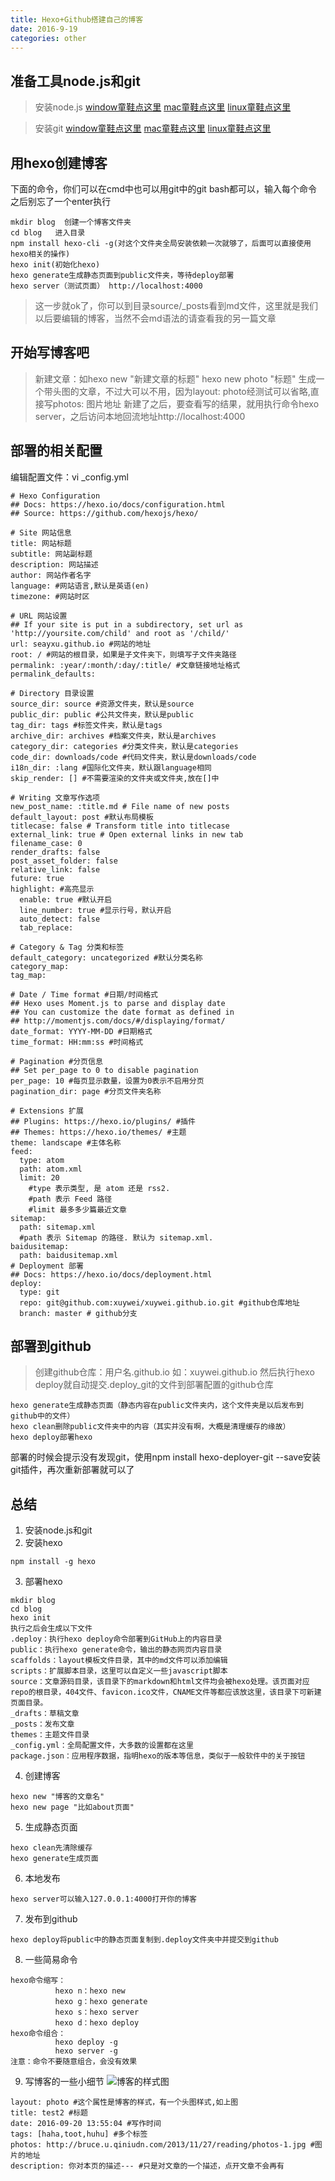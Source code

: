 ```yaml
---
title: Hexo+Github搭建自己的博客
date: 2016-9-19
categories: other
---
```


## 准备工具node.js和git

> 安装node.js
[window童鞋点这里](https://nodejs.org/dist/v4.5.0/node-v4.5.0-x64.msi)
[mac童鞋点这里](https://nodejs.org/dist/v4.5.0/node-v4.5.0.pkg)
[linux童鞋点这里](https://nodejs.org/dist/v4.5.0/node-v4.5.0-linux-x64.tar.xz)

> 安装git
[window童鞋点这里](https://git-scm.com/download/win)
[mac童鞋点这里](https://git-scm.com/download/mac)
[linux童鞋点这里](https://git-scm.com/download/linux)
<!-- more -->

## 用hexo创建博客

下面的命令，你们可以在cmd中也可以用git中的git bash都可以，输入每个命令之后别忘了一个enter执行
```
mkdir blog  创建一个博客文件夹
cd blog   进入目录
npm install hexo-cli -g(对这个文件夹全局安装依赖一次就够了，后面可以直接使用hexo相关的操作)
hexo init(初始化hexo)
hexo generate生成静态页面到public文件夹，等待deploy部署
hexo server（测试页面） http://localhost:4000
```
> 这一步就ok了，你可以到目录source/_posts看到md文件，这里就是我们以后要编辑的博客，当然不会md语法的请查看我的另一篇文章

## 开始写博客吧

> 新建文章：如hexo new "新建文章的标题"
hexo new photo "标题"  生成一个带头图的文章，不过大可以不用，因为layout: photo经测试可以省略,直接写photos: 图片地址
新建了之后，要查看写的结果，就用执行命令hexo server，之后访问本地回流地址http://localhost:4000

## 部署的相关配置
编辑配置文件：vi _config.yml
```
# Hexo Configuration
## Docs: https://hexo.io/docs/configuration.html
## Source: https://github.com/hexojs/hexo/

# Site 网站信息
title: 网站标题
subtitle: 网站副标题
description: 网站描述
author: 网站作者名字
language: #网站语言,默认是英语(en)
timezone: #网站时区

# URL 网站设置
## If your site is put in a subdirectory, set url as 'http://yoursite.com/child' and root as '/child/'
url: seayxu.github.io #网站的地址
root: / #网站的根目录，如果是子文件夹下，则填写子文件夹路径
permalink: :year/:month/:day/:title/ #文章链接地址格式 
permalink_defaults:

# Directory 目录设置
source_dir: source #资源文件夹，默认是source
public_dir: public #公共文件夹，默认是public
tag_dir: tags #标签文件夹，默认是tags
archive_dir: archives #档案文件夹，默认是archives
category_dir: categories #分类文件夹，默认是categories
code_dir: downloads/code #代码文件夹，默认是downloads/code
i18n_dir: :lang #国际化文件夹，默认跟language相同
skip_render: [] #不需要渲染的文件夹或文件夹,放在[]中

# Writing 文章写作选项
new_post_name: :title.md # File name of new posts
default_layout: post #默认布局模板
titlecase: false # Transform title into titlecase
external_link: true # Open external links in new tab
filename_case: 0
render_drafts: false
post_asset_folder: false
relative_link: false
future: true
highlight: #高亮显示
  enable: true #默认开启
  line_number: true #显示行号，默认开启
  auto_detect: false
  tab_replace:
  
# Category & Tag 分类和标签
default_category: uncategorized #默认分类名称
category_map:
tag_map:

# Date / Time format #日期/时间格式
## Hexo uses Moment.js to parse and display date
## You can customize the date format as defined in
## http://momentjs.com/docs/#/displaying/format/
date_format: YYYY-MM-DD #日期格式
time_format: HH:mm:ss #时间格式

# Pagination #分页信息
## Set per_page to 0 to disable pagination
per_page: 10 #每页显示数量，设置为0表示不启用分页
pagination_dir: page #分页文件夹名称

# Extensions 扩展
## Plugins: https://hexo.io/plugins/ #插件
## Themes: https://hexo.io/themes/ #主题
theme: landscape #主体名称
feed:
  type: atom
  path: atom.xml
  limit: 20
    #type 表示类型, 是 atom 还是 rss2.
    #path 表示 Feed 路径
    #limit 最多多少篇最近文章
sitemap:
  path: sitemap.xml
  #path 表示 Sitemap 的路径. 默认为 sitemap.xml.
baidusitemap:
  path: baidusitemap.xml
# Deployment 部署
## Docs: https://hexo.io/docs/deployment.html
deploy:
  type: git
  repo: git@github.com:xuywei/xuywei.github.io.git #github仓库地址
  branch: master # github分支
```
## 部署到github
> 创建github仓库：用户名.github.io 如：xuywei.github.io
然后执行hexo deploy就自动提交.deploy_git的文件到部署配置的github仓库

```
hexo generate生成静态页面（静态内容在public文件夹内，这个文件夹是以后发布到github中的文件）
hexo clean删除public文件夹中的内容（其实并没有啊，大概是清理缓存的缘故）
hexo deploy部署hexo
```
部署的时候会提示没有发现git，使用npm install hexo-deployer-git --save安装git插件，再次重新部署就可以了

## 总结
1. 安装node.js和git
2. 安装hexo
```
npm install -g hexo
```
3. 部署hexo
```
mkdir blog
cd blog
hexo init
执行之后会生成以下文件
.deploy：执行hexo deploy命令部署到GitHub上的内容目录
public：执行hexo generate命令，输出的静态网页内容目录
scaffolds：layout模板文件目录，其中的md文件可以添加编辑
scripts：扩展脚本目录，这里可以自定义一些javascript脚本
source：文章源码目录，该目录下的markdown和html文件均会被hexo处理。该页面对应repo的根目录，404文件、favicon.ico文件，CNAME文件等都应该放这里，该目录下可新建页面目录。
_drafts：草稿文章
_posts：发布文章
themes：主题文件目录
_config.yml：全局配置文件，大多数的设置都在这里
package.json：应用程序数据，指明hexo的版本等信息，类似于一般软件中的关于按钮
```

4. 创建博客
```
hexo new "博客的文章名"
hexo new page "比如about页面"
```
5. 生成静态页面
```
hexo clean先清除缓存
hexo generate生成页面
```
6. 本地发布
```
hexo server可以输入127.0.0.1:4000打开你的博客
```
7. 发布到github
```
hexo deploy将public中的静态页面复制到.deploy文件夹中并提交到github
```
8. 一些简易命令
```
hexo命令缩写：
          hexo n：hexo new
          hexo g：hexo generate
          hexo s：hexo server
          hexo d：hexo deploy
hexo命令组合：
          hexo deploy -g
          hexo server -g
注意：命令不要随意组合，会没有效果
```

9. 写博客的一些小细节
![博客的样式图](http://upload-images.jianshu.io/upload_images/1654122-36112496427111d1.png?imageMogr2/auto-orient/strip%7CimageView2/2/w/1240)
```
layout: photo #这个属性是博客的样式，有一个头图样式,如上图
title: test2 #标题
date: 2016-09-20 13:55:04 #写作时间
tags: [haha,toot,huhu] #多个标签
photos: http://bruce.u.qiniudn.com/2013/11/27/reading/photos-1.jpg #图片的地址
description: 你对本页的描述--- #只是对文章的一个描述，点开文章不会再有
```